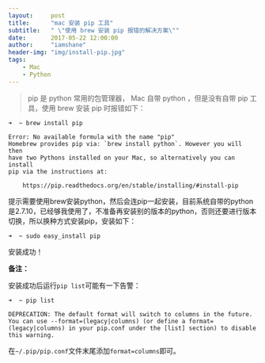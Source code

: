 ```yaml
---
layout:     post
title:      "mac 安装 pip 工具"
subtitle:   " \"使用 brew 安装 pip 报错的解决方案\""
date:       2017-05-22 12:00:00
author:     "iamshane"
header-img: "img/install-pip.jpg"
tags:
    - Mac
    - Python
---
```



>pip 是 python 常用的包管理器， Mac 自带 python ，但是没有自带 pip 工具，使用 brew 安装 pip 时报错如下：

```
➜  ~ brew install pip

Error: No available formula with the name "pip"
Homebrew provides pip via: `brew install python`. However you will then
have two Pythons installed on your Mac, so alternatively you can install
pip via the instructions at:

	https://pip.readthedocs.org/en/stable/installing/#install-pip
```

提示需要使用brew安装python，然后会连pip一起安装，目前系统自带的python是2.7.10，已经够我使用了，不准备再安装别的版本的python，否则还要进行版本切换，所以换种方式安装pip，安装如下：

```
➜  ~ sudo easy_install pip
```

安装成功！

__备注：__

安装成功后运行`pip list`可能有一下告警：

```
➜  ~ pip list

DEPRECATION: The default format will switch to columns in the future. You can use --format=(legacy|columns) (or define a format=(legacy|columns) in your pip.conf under the [list] section) to disable this warning.
```

在`~/.pip/pip.conf`文件末尾添加`format=columns`即可。



